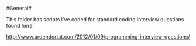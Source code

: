 #General#

This folder has scripts I've coded for standard coding interview questions found here:

http://www.ardendertat.com/2012/01/09/programming-interview-questions/

